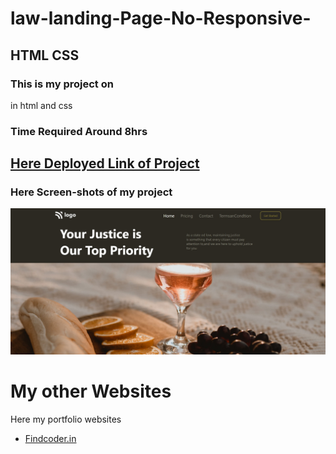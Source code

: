 # law-landing-Page-No-Responsive- 
## **HTML** **CSS**

### This is my project on 
in html and css

### Time Required Around **8hrs**

## [ Here Deployed Link of Project]()

### Here **Screen-shots** of my project

![Screen-shots](screenshot.png)

# My other Websites

Here my portfolio websites 

- [Findcoder.in](https://www.findcoder.io/u/raavan)

